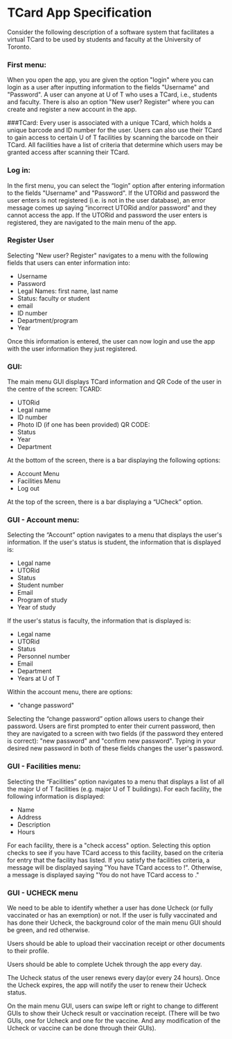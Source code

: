 # TCard App Specification

Consider the following description of a software system that facilitates a virtual TCard to be used by students and
faculty at the University of Toronto.

### First menu:
When you open the app, you are given the option "login" where you can login as a user after inputting information to the
fields "Username" and "Password". A user can anyone at U of T who uses a TCard, i.e., students and faculty. There is 
also an option "New user? Register" where you can create and register a new account in the app.

###TCard:
Every user is associated with a unique TCard, which holds a unique barcode and ID number for the user.
Users can also use their TCard to gain access to certain U of T facilities by scanning the barcode on their TCard.
All facilities have a list of criteria that determine which users may be granted access after scanning their TCard.

### Log in:
In the first menu, you can select the “login” option after entering information to the fields "Username" and "Password". If the UTORid and
password the user enters is not registered (i.e. is not in the user database), an error message comes up saying
“incorrect UTORid and/or password” and they cannot access the app. If the UTORid and password the user enters is
registered, they are navigated to the main menu of the app.

### Register User
Selecting "New user? Register" navigates to a menu with the following fields that users can enter information into:
- Username
- Password
- Legal Names: first name, last name
- Status: faculty or student
- email
- ID number
- Department/program
- Year

Once this information is entered, the user can now login and use the app with the user information they just registered.

### GUI:
The main menu GUI displays TCard information and QR Code of the user in the centre of the screen:
TCARD:
- UTORid
- Legal name
- ID number
- Photo ID (if one has been provided)
QR CODE:
- Status
- Year
- Department

At the bottom of the screen, there is a bar displaying the following options:
- Account Menu
- Facilities Menu
- Log out

At the top of the screen, there is a bar displaying a “UCheck” option.

### GUI - Account menu:
Selecting the “Account” option navigates to a menu that displays the user's information. If the user's status is student,
the information that is displayed is:
- Legal name
- UTORid
- Status
- Student number
- Email
- Program of study
- Year of study

If the user's status is faculty, the information that is displayed is:
- Legal name
- UTORid
- Status
- Personnel number
- Email
- Department
- Years at U of T

Within the account menu, there are options:
- "change password"

Selecting the “change password” option allows users to change their password. Users are first prompted to enter their 
current password, then they are navigated to a screen with two fields (if the password they entered is correct):
"new password" and "confirm new password". Typing in your desired new password in both of these fields changes the user's
password.


### GUI - Facilities menu:
Selecting the “Facilities” option navigates to a menu that displays a list of all the major U of T facilities (e.g.
major U of T buildings). For each facility, the following information is displayed:
- Name
- Address
- Description
- Hours

For each facility, there is a "check access" option. Selecting this option checks to see if you have TCard
access to this facility, based on the criteria for entry that the facility has listed. If you satisfy the facilities
criteria, a message will be displayed saying "You have TCard access to <facility name>!". Otherwise, a message is
displayed saying "You do not have TCard access to <facility name>."

### GUI - UCHECK menu
We need to be able to identify whether a user has done Ucheck (or fully vaccinated or has an exemption) or not. If the
user is fully vaccinated and has done their Ucheck, the background color of the main menu GUI should be green, and red
otherwise.

Users should be able to upload their vaccination receipt or other documents to their profile.

Users should be able to complete Uchek through the app every day.

The Ucheck status of the user renews every day(or every 24 hours). Once the Ucheck expires, the app will notify the user to renew their Ucheck status.

On the main menu GUI, users can swipe left or right to change to different GUIs to show their Ucheck result or 
vaccination receipt. (There will be two GUIs, one for Ucheck and one for the vaccine. And any modification of the 
Ucheck or vaccine can be done through their GUIs).

